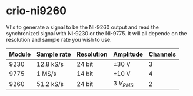 # crio-ni9260

VI's to generate a signal to be the NI-9260 output and read the synchronized signal with NI-9230 or the NI-9775.
It will all depende on the resolution and sample rate you wish to use.


| Module | Sample rate | Resolution | Amplitude | Channels
|--------|----------|------------|------------|--------|
| 9230 | 12.8 kS/s|   24 bit|   $\pm 30$ V|   3|
| 9775 |1 MS/s|      14 bit|   $\pm 10$ V|  4 |
| 9260 | 51.2 kS/s |    24 bit|   3 $V_{RMS}$ | 2|
